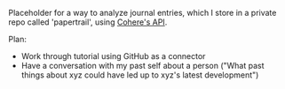 Placeholder for a way to analyze journal entries, which I store in a private repo called 'papertrail', using [Cohere's API](https://txt.cohere.com/rag-quickstart-connectors/).

Plan:
- Work through tutorial using GitHub as a connector
- Have a conversation with my past self about a person ("What past things about xyz could have led up to xyz's latest development")

